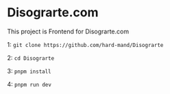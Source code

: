 # Disograrte.com

This project is Frontend for Disograrte.com

1: `git clone https://github.com/hard-mand/Disograrte`

2: `cd Disograrte`

3: `pnpm install`

4: `pnpm run dev`